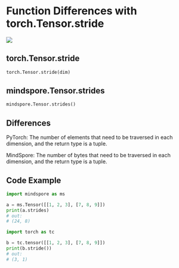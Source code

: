 # Function Differences with torch.Tensor.stride

<a href="https://gitee.com/mindspore/docs/blob/master/docs/mindspore/migration_guide/source_en/api_mapping/pytorch_diff/stride.md" target="_blank"><img src="https://gitee.com/mindspore/docs/raw/master/resource/_static/logo_source_en.png"></a>

## torch.Tensor.stride

```python
torch.Tensor.stride(dim)
```

## mindspore.Tensor.strides

```python
mindspore.Tensor.strides()
```

## Differences

PyTorch: The number of elements that need to be traversed in each dimension, and the return type is a tuple.

MindSpore: The number of bytes that need to be traversed in each dimension, and the return type is a tuple.

## Code Example

```python
import mindspore as ms

a = ms.Tensor([[1, 2, 3], [7, 8, 9]])
print(a.strides)
# out:
# (24, 8)

import torch as tc

b = tc.tensor([[1, 2, 3], [7, 8, 9]])
print(b.stride())
# out:
# (3, 1)
```

